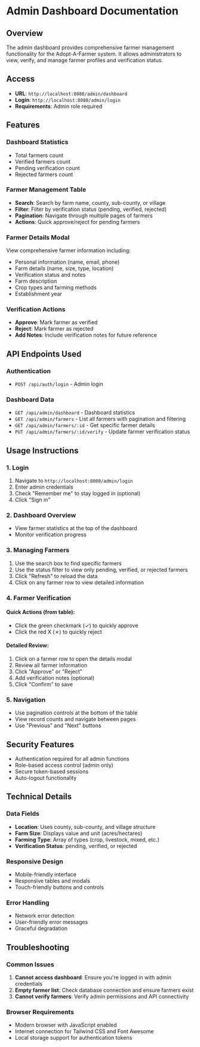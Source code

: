 # Admin Dashboard Documentation

## Overview
The admin dashboard provides comprehensive farmer management functionality for the Adopt-A-Farmer system. It allows administrators to view, verify, and manage farmer profiles and verification status.

## Access
- **URL**: `http://localhost:8080/admin/dashboard`
- **Login**: `http://localhost:8080/admin/login`
- **Requirements**: Admin role required

## Features

### Dashboard Statistics
- Total farmers count
- Verified farmers count  
- Pending verification count
- Rejected farmers count

### Farmer Management Table
- **Search**: Search by farm name, county, sub-county, or village
- **Filter**: Filter by verification status (pending, verified, rejected)
- **Pagination**: Navigate through multiple pages of farmers
- **Actions**: Quick approve/reject for pending farmers

### Farmer Details Modal
View comprehensive farmer information including:
- Personal information (name, email, phone)
- Farm details (name, size, type, location)
- Verification status and notes
- Farm description
- Crop types and farming methods
- Establishment year

### Verification Actions
- **Approve**: Mark farmer as verified
- **Reject**: Mark farmer as rejected
- **Add Notes**: Include verification notes for future reference

## API Endpoints Used

### Authentication
- `POST /api/auth/login` - Admin login

### Dashboard Data
- `GET /api/admin/dashboard` - Dashboard statistics
- `GET /api/admin/farmers` - List all farmers with pagination and filtering
- `GET /api/admin/farmers/:id` - Get specific farmer details
- `PUT /api/admin/farmers/:id/verify` - Update farmer verification status

## Usage Instructions

### 1. Login
1. Navigate to `http://localhost:8080/admin/login`
2. Enter admin credentials
3. Check "Remember me" to stay logged in (optional)
4. Click "Sign in"

### 2. Dashboard Overview
- View farmer statistics at the top of the dashboard
- Monitor verification progress

### 3. Managing Farmers
1. Use the search box to find specific farmers
2. Use the status filter to view only pending, verified, or rejected farmers
3. Click "Refresh" to reload the data
4. Click on any farmer row to view detailed information

### 4. Farmer Verification
#### Quick Actions (from table):
- Click the green checkmark (✓) to quickly approve
- Click the red X (✗) to quickly reject

#### Detailed Review:
1. Click on a farmer row to open the details modal
2. Review all farmer information
3. Click "Approve" or "Reject" 
4. Add verification notes (optional)
5. Click "Confirm" to save

### 5. Navigation
- Use pagination controls at the bottom of the table
- View record counts and navigate between pages
- Use "Previous" and "Next" buttons

## Security Features
- Authentication required for all admin functions
- Role-based access control (admin only)
- Secure token-based sessions
- Auto-logout functionality

## Technical Details

### Data Fields
- **Location**: Uses county, sub-county, and village structure
- **Farm Size**: Displays value and unit (acres/hectares)
- **Farming Type**: Array of types (crop, livestock, mixed, etc.)
- **Verification Status**: pending, verified, or rejected

### Responsive Design
- Mobile-friendly interface
- Responsive tables and modals
- Touch-friendly buttons and controls

### Error Handling
- Network error detection
- User-friendly error messages
- Graceful degradation

## Troubleshooting

### Common Issues
1. **Cannot access dashboard**: Ensure you're logged in with admin credentials
2. **Empty farmer list**: Check database connection and ensure farmers exist
3. **Cannot verify farmers**: Verify admin permissions and API connectivity

### Browser Requirements
- Modern browser with JavaScript enabled
- Internet connection for Tailwind CSS and Font Awesome
- Local storage support for authentication tokens
